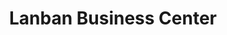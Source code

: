 ---
title: "Lanban Business Center"
url: /monrovia/lanban-business-center-un-drive/
shop: general
---